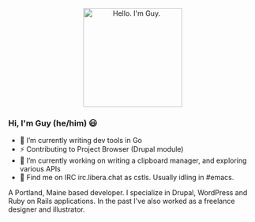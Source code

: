 <div align="center" dir="auto">
	<a target="_blank" rel="noopener noreferrer" href="https://guylyons.dev/art/jimly.png">
	<img width="200" src="https://guylyons.dev/art/jimly.png" alt="Hello. I'm Guy." style="max-width: 100%;">
	</a>
</div>

### Hi, I'm Guy (he/him) 😃‍
- 🌱 I’m currently writing dev tools in Go
- ⚡ Contributing to Project Browser (Drupal module)
- 🔭 I’m currently working on writing a clipboard manager, and exploring various APIs
- 💬 Find me on IRC irc.libera.chat as cstls. Usually idling in #emacs.

A Portland, Maine based developer. I specialize in Drupal, WordPress and Ruby on Rails applications. In the past I've also worked as a freelance designer and illustrator.

<!--
**guylyons/guylyons** is a ✨ _special_ ✨ repository because its `README.md` (this file) appears on your GitHub profile.

Here are some ideas to get you started:

- 🌱 I’m currently learning ...
- 👯 I’m looking to collaborate on ...
- 🤔 I’m looking for help with ...
- 💬 Ask me about ...
- 📫 How to reach me: ...
- 😄 Pronouns: ...
- ⚡ Fun fact: ...
-->
